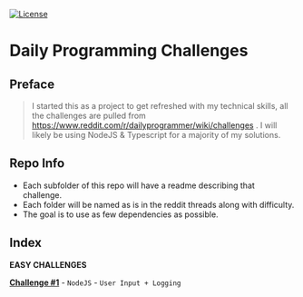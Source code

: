 [![License](https://img.shields.io/badge/license-MIT-green)](https://github.com/JamesPielstickerPortfolio/r-dailyprogrammer-challenges/blob/master/LICENSE.md) 
# Daily Programming Challenges

## Preface
> I started this as a project to get refreshed with my technical skills, all the challenges are pulled from https://www.reddit.com/r/dailyprogrammer/wiki/challenges . I will likely be using NodeJS & Typescript for a majority of my solutions.

## Repo Info
- Each subfolder of this repo will have a readme describing that challenge.
- Each folder will be named as is in the reddit threads along with difficulty.
- The goal is to use as few dependencies as possible.


## Index

**EASY CHALLENGES**

**[Challenge #1](https://github.com/JamesPielstickerPortfolio/r-dailyprogrammer-challenges/tree/main/Challenge-%231%20%5BEasy%5D)** - `NodeJS` - `User Input + Logging`